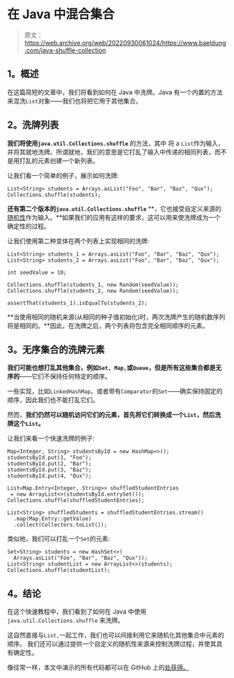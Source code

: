# 在 Java 中混合集合

> 原文：<https://web.archive.org/web/20220930061024/https://www.baeldung.com/java-shuffle-collection>

## **1。概述**

在这篇简短的文章中，我们将看到如何在 Java 中洗牌。Java 有一个内置的方法来混洗`List`对象——我们也将把它用于其他集合。

## **2。洗牌列表**

**我们将使用`java.util.Collections.shuffle`** 的方法，其中 将 a `List`作为输入，并将其就地洗牌。所谓就地，我们的意思是它打乱了输入中传递的相同列表，而不是用打乱的元素创建一个新列表。

让我们看一个简单的例子，展示如何洗牌:

```
List<String> students = Arrays.asList("Foo", "Bar", "Baz", "Qux");
Collections.shuffle(students);
```

**还有第二个版本的`java.util.Collections.shuffle`** **，它也接受自定义来源的[随机性](/web/20220929201254/https://www.baeldung.com/cs/randomness)作为输入。**如果我们的应用有这样的要求，这可以用来使洗牌成为一个确定性的过程。

让我们使用第二种变体在两个列表上实现相同的洗牌:

```
List<String> students_1 = Arrays.asList("Foo", "Bar", "Baz", "Qux");
List<String> students_2 = Arrays.asList("Foo", "Bar", "Baz", "Qux");

int seedValue = 10;

Collections.shuffle(students_1, new Random(seedValue));
Collections.shuffle(students_2, new Random(seedValue));

assertThat(students_1).isEqualTo(students_2);
```

**当使用相同的随机来源(从相同的种子值初始化)时，两次洗牌产生的随机数序列将是相同的。**因此，在洗牌之后，两个列表将包含完全相同顺序的元素。

## **3。无序集合的洗牌元素**

**我们可能也想打乱其他集合，例如`Set, Map,`或`Queue`，但是所有这些集合都是无序的**——它们不保持任何特定的顺序。

一些实现，比如`LinkedHashMap`，或者带有`Comparator`的`Set`——确实保持固定的顺序，因此我们也不能打乱它们。

然而，**我们仍然可以随机访问它们的元素，首先将它们转换成一个`List`，然后洗牌这个`List`。**

让我们来看一个快速洗牌的例子:

```
Map<Integer, String> studentsById = new HashMap<>();
studentsById.put(1, "Foo");
studentsById.put(2, "Bar");
studentsById.put(3, "Baz");
studentsById.put(4, "Qux");

List<Map.Entry<Integer, String>> shuffledStudentEntries
 = new ArrayList<>(studentsById.entrySet());
Collections.shuffle(shuffledStudentEntries);

List<String> shuffledStudents = shuffledStudentEntries.stream()
  .map(Map.Entry::getValue)
  .collect(Collectors.toList());
```

类似地，我们可以打乱一个`Set`的元素:

```
Set<String> students = new HashSet<>(
  Arrays.asList("Foo", "Bar", "Baz", "Qux"));
List<String> studentList = new ArrayList<>(students);
Collections.shuffle(studentList);
```

## **4。结论**

在这个快速教程中，我们看到了如何在 Java 中使用`java.util.Collections.shuffle` 来洗牌。

这自然直接与`List,`一起工作，我们也可以间接利用它来随机化其他集合中元素的顺序。 我们还可以通过提供一个自定义的随机性来源来控制洗牌过程，并使其具有确定性。 

像往常一样，本文中演示的所有代码都可以在 GitHub 上的[处获得。](https://web.archive.org/web/20220929201254/https://github.com/eugenp/tutorials/tree/master/core-java-modules/core-java-collections-2)